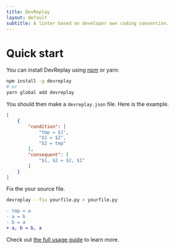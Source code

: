 ```yaml
---
title: DevReplay
layout: default
subtitle: A linter based on developer own coding convention.
---
```


# Quick start

You can install DevReplay using [npm](https://nodejs.org) or yarn:

```sh
npm install -g devreplay
# or
yarn global add devreplay
```

You should then make a `devreplay.json` file.
Here is the example.
```json
[
    {
        "condition": [
            "tmp = $1",
            "$1 = $2",
            "$2 = tmp"
        ],
        "consequent": [
            "$1, $2 = $2, $1"
        ]
    }
]
```

Fix the your source file.
```sh
devreplay --fix yourfile.py > yourfile.py
```

```diff
- tmp = a
- a = b
- b = a
+ a, b = b, a
```
Check out [the full usage guide](https://devreplay.github.io/docs.html) to learn more.